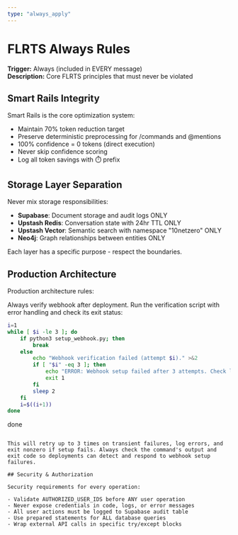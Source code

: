 ```yaml
---
type: "always_apply"
---
```


# FLRTS Always Rules

**Trigger:** Always (included in EVERY message)  
**Description:** Core FLRTS principles that must never be violated

## Smart Rails Integrity

Smart Rails is the core optimization system:

- Maintain 70% token reduction target
- Preserve deterministic preprocessing for /commands and @mentions
- 100% confidence = 0 tokens (direct execution)
- Never skip confidence scoring
- Log all token savings with ⏱️ prefix

## Storage Layer Separation

Never mix storage responsibilities:

- **Supabase**: Document storage and audit logs ONLY
- **Upstash Redis**: Conversation state with 24hr TTL ONLY
- **Upstash Vector**: Semantic search with namespace "10netzero" ONLY
- **Neo4j**: Graph relationships between entities ONLY

Each layer has a specific purpose - respect the boundaries.

## Production Architecture

Production architecture rules:

Always verify webhook after deployment. Run the verification script with error handling and check its exit status:

```sh
i=1
while [ $i -le 3 ]; do
	if python3 setup_webhook.py; then
		break
	else
		echo "Webhook verification failed (attempt $i)." >&2
		if [ "$i" -eq 3 ]; then
			echo "ERROR: Webhook setup failed after 3 attempts. Check logs/output above." >&2
			exit 1
		fi
		sleep 2
	fi
	i=$((i+1))
done
```

done

```

This will retry up to 3 times on transient failures, log errors, and exit nonzero if setup fails. Always check the command's output and exit code so deployments can detect and respond to webhook setup failures.

## Security & Authorization

Security requirements for every operation:

- Validate AUTHORIZED_USER_IDS before ANY user operation
- Never expose credentials in code, logs, or error messages
- All user actions must be logged to Supabase audit table
- Use prepared statements for ALL database queries
- Wrap external API calls in specific try/except blocks
```
